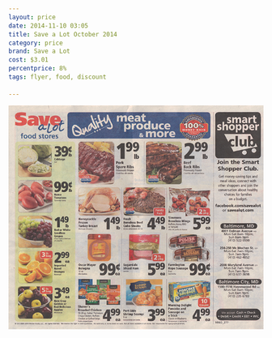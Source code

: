 ```yaml
---
layout: price
date: 2014-11-10 03:05
title: Save a Lot October 2014
category: price
brand: Save a Lot
cost: $3.01
percentprice: 8%
tags: flyer, food, discount

---
```





           
<div class="imageContainer">
<img src="/img/editscans/savalot1.png">
            
<div class="overlayContainerPrice">
<object type="image/svg+xml" data="/img/overlays/savalot1.svg" class="trans"></object>
</div>


</div>
            
        
        
